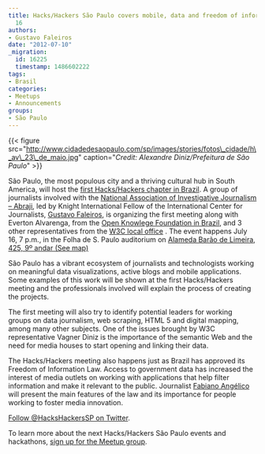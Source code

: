 ```yaml
---
title: Hacks/Hackers São Paulo covers mobile, data and freedom of information July
  16
authors:
- Gustavo Faleiros
date: "2012-07-10"
_migration:
  id: 16225
  timestamp: 1486602222
tags:
- Brasil
categories:
- Meetups
- Announcements
groups:
- São Paulo
---
```


{{< figure src="http://www.cidadedesaopaulo.com/sp/images/stories/fotos\_cidade/h\_av\_23\_de_maio.jpg" caption="_Credit: Alexandre Diniz/Prefeitura de São Paulo_" >}}

São Paulo, the most populous city and a thriving cultural hub in South America, will host the [first Hacks/Hackers chapter in Brazil][1]. A group of journalists involved with the [National Association of Investigative Journalism &#8211; Abraji][2], led by Knight International Fellow of the International Center for Journalists, [Gustavo Faleiros][3], is organizing the first meeting along with Everton Alvarenga, from the [Open Knowlege Foundation in Brazil][4], and 3 other representatives from the [W3C local office][5] . The event happens July 16, 7 p.m., in the Folha de S. Paulo auditorium on [Alameda Barão de Limeira, 425, 9º andar (See map)][6]

São Paulo has a vibrant ecosystem of journalists and technologists working on meaningful data visualizations, active blogs and mobile applications. Some examples of this work will be shown at the first Hacks/Hackers meeting and the professionals involved will explain the process of creating the projects.

The first meeting will also try to identify potential leaders for working groups on data journalism, web scraping, HTML 5 and digital mapping, among many other subjects. One of the issues brought by W3C representative Vagner Diniz is the importance of the semantic Web and the need for media houses to start opening and linking their data.

The Hacks/Hackers meeting also happens just as Brazil has approved its Freedom of Information Law. Access to government data has increased the interest of media outlets on working with applications that help filter information and make it relevant to the public. Journalist [Fabiano Angélico][7] will present the main features of the law and its importance for people working to foster media innovation.

[Follow @HacksHackersSP on Twitter][8].

To learn more about the next Hacks/Hackers São Paulo events and hackathons, [sign up for the Meetup group][9].

 [1]: http://hackshackers.com/sao-paulo
 [2]: http://www.abraji.org.br/
 [3]: http://www.icfj.org/about/profiles/gustavo-faleiros
 [4]: http://br.okfn.org/
 [5]: http://www.w3c.br/Home/WebHome
 [6]: http://goo.gl/maps/8Z3G
 [7]: http://buscatextual.cnpq.br/buscatextual/visualizacv.do?id=K4350032D2
 [8]: https://twitter.com/hackshackersSP
 [9]: http://www.meetup.com/Hacks-Hackers-Sao-Paulo/
